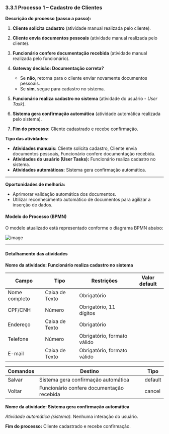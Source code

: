 ### 3.3.1 Processo 1 – Cadastro de Clientes

**Descrição do processo (passo a passo):**

1. **Cliente solicita cadastro** (atividade manual realizada pelo cliente).
2. **Cliente envia documentos pessoais** (atividade manual realizada pelo cliente).
3. **Funcionário confere documentação recebida** (atividade manual realizada pelo funcionário).
4. **Gateway decisão: Documentação correta?**

   * Se **não**, retorna para o cliente enviar novamente documentos pessoais.
   * Se **sim**, segue para cadastro no sistema.
5. **Funcionário realiza cadastro no sistema** (atividade do usuário - *User Task*).
6. **Sistema gera confirmação automática** (atividade automática realizada pelo sistema).
7. **Fim do processo:** Cliente cadastrado e recebe confirmação.

**Tipo das atividades:**

* **Atividades manuais:** Cliente solicita cadastro, Cliente envia documentos pessoais, Funcionário confere documentação recebida.
* **Atividades do usuário (User Tasks):** Funcionário realiza cadastro no sistema.
* **Atividades automáticas:** Sistema gera confirmação automática.

---

**Oportunidades de melhoria:**

* Aprimorar validação automática dos documentos.
* Utilizar reconhecimento automático de documentos para agilizar a inserção de dados.

#### Modelo do Processo (BPMN)

O modelo atualizado está representado conforme o diagrama BPMN abaixo:

![image](https://github.com/user-attachments/assets/77056f86-4c25-44d8-a073-dc9eba8be70f)


---

#### Detalhamento das atividades

**Nome da atividade: Funcionário realiza cadastro no sistema**

| Campo         | Tipo           | Restrições                  | Valor default |
| ------------- | -------------- | --------------------------- | ------------- |
| Nome completo | Caixa de Texto | Obrigatório                 |               |
| CPF/CNH       | Número         | Obrigatório, 11 dígitos     |               |
| Endereço      | Caixa de Texto | Obrigatório                 |               |
| Telefone      | Número         | Obrigatório, formato válido |               |
| E-mail        | Caixa de Texto | Obrigatório, formato válido |               |

| Comandos | Destino                                   | Tipo    |
| -------- | ----------------------------------------- | ------- |
| Salvar   | Sistema gera confirmação automática       | default |
| Voltar   | Funcionário confere documentação recebida | cancel  |

**Nome da atividade: Sistema gera confirmação automática**

*Atividade automática (sistema).* Nenhuma interação do usuário.

**Fim do processo:** Cliente cadastrado e recebe confirmação.

